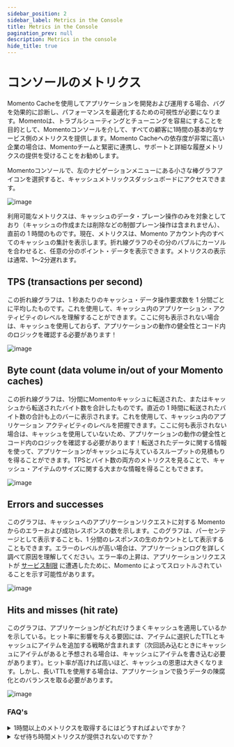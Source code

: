 ```yaml
---
sidebar_position: 2
sidebar_label: Metrics in the Console
title: Metrics in the Console
pagination_prev: null
description: Metrics in the console
hide_title: true
---
```


# コンソールのメトリクス

Momento Cacheを使用してアプリケーションを開発および運用する場合、バグを効果的に診断し、パフォーマンスを最適化するための可視性が必要になります。Momentoは、トラブルシューティングとチューニングを容易にすることを目的として、Momentoコンソールを介して、すべての顧客に1時間の基本的なサービス側のメトリクスを提供します。Momento Cacheへの依存度が非常に高い企業の場合は、Momentoチームと緊密に連携し、サポートと詳細な履歴メトリクスの提供を受けることをお勧めします。

Momentoコンソールで、左のナビゲーションメニューにある小さな棒グラフアイコンを選択すると、キャッシュメトリックスダッシュボードにアクセスできます。

![image](/img/metrics_select.png)

利用可能なメトリクスは、キャッシュのデータ・プレーン操作のみを対象としており（キャッシュの作成または削除などの制御プレーン操作は含まれません）、直前の 1 時間のものです。現在、メトリクスは、Momento アカウント内のすべてのキャッシュの集計を表示します。折れ線グラフのその分のバブルにカーソルを合わせると、任意の分のポイント・データを表示できます。メトリクスの表示は通常、1～2分遅れます。

## TPS (transactions per second)

この折れ線グラフは、1 秒あたりのキャッシュ・データ操作要求数を 1 分間ごとに平均したものです。これを使用して、キャッシュ内のアプリケーション・アクティビティのレベルを理解することができます。ここに何も表示されない場合は、キャッシュを使用しておらず、アプリケーションの動作の健全性とコード内のロジックを確認する必要があります！

![image](/img/metrics_tps.png)

## Byte count (data volume in/out of your Momento caches)

この折れ線グラフは、1分間にMomentoキャッシュに転送された、またはキャッシュから転送されたバイト数を合計したものです。直近の 1 時間に転送されたバイト数の合計も上のバーに表示されます。これを使用して、キャッシュ内のアプリケーション アクティビティのレベルを把握できます。ここに何も表示されない場合は、キャッシュを使用していないため、アプリケーションの動作の健全性とコード内のロジックを確認する必要があります！転送されたデータに関する情報を使って、アプリケーションがキャッシュに与えているスループットの見積もりを得ることができます。TPSとバイト数の両方のメトリクスを見ることで、キャッシュ・アイテムのサイズに関する大まかな情報を得ることもできます。

![image](/img/metrics_bytecount.png)

## Errors and successes

このグラフは、キャッシュへのアプリケーションリクエストに対する Momento からのエラーおよび成功レスポンスの数を示します。このグラフは、パーセンテージとして表示することも、1 分間のレスポンスの生のカウントとして表示することもできます。エラーのレベルが高い場合は、アプリケーションログを詳しく調べて原因を理解してください。エラー率の上昇は、アプリケーションリクエストが [サービス制限](./limits) に遭遇したために、Momento によってスロットルされていることを示す可能性があります。

![image](/img/metrics_success-error.png)

## Hits and misses (hit rate)

このグラフは、アプリケーションがどれだけうまくキャッシュを適用しているかを示している。ヒット率に影響を与える要因には、アイテムに選択したTTLとキャッシュにアイテムを追加する戦略が含まれます（次回読み込むときにキャッシュにアイテムがあると予想される場合は、キャッシュにアイテムを書き込む必要があります）。ヒット率が高ければ高いほど、キャッシュの恩恵は大きくなります。しかし、長いTTLを使用する場合は、アプリケーションで扱うデータの陳腐化とのバランスを取る必要があります。

![image](/img/metrics_hit-miss.png)

### FAQ's

<details>
<summary>1時間以上のメトリクスを取得するにはどうすればよいですか？</summary>
本番環境では、Momentoチームと提携してサポートを受けることをお勧めします。これには、詳細なメトリクスの観測可能ツールへの公開が含まれます（現在はCloudWatchですが、今後選択肢が増えます）。詳細なメトリクスの配信が可能になれば、運用基準に従ってアラームやダッシュボードを構築できます。
</details>

<details>
<summary>なぜ待ち時間メトリクスが提供されないのですか？</summary>
Momentoは、サービス内部（リクエストルーターとストレージノード間）のトラフィックに関連するレイテンシーしか測定できません。これは、全体的なレイテンシーの話や、ユーザーが受けている体験について、より多くのことを物語っています。また、カナリアを使って、ネットワーク上のどこか遠くにいるエンドユーザーが経験するレイテンシーをテストし、報告することを検討することもできます。
<br></br>
<br></br>
CloudWatchへの詳細なメトリクス配信を受けているお客様には、パーセンタイル付きのレイテンシ・メトリクスが提供されます。これは、クライアント側のレイテンシやカナリア・レイテンシと比較することで、ユーザー・エクスペリエンスの問題がMomentoキャッシュに関連しているのか、あるいは根本的な原因や解決策を他の場所に求める必要があるのかを迅速に判断するために使用できます。
</details>

